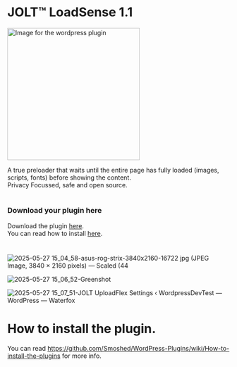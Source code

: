 # JOLT™ LoadSense 1.1
<img src="https://github.com/user-attachments/assets/d74f29bf-4b3e-4972-8e37-21b8131054a7" alt="Image for the wordpress plugin" width="300" >

A true preloader that waits until the entire page has fully loaded (images, scripts, fonts) before showing the content.<br>
Privacy Focussed, safe and open source.
#
### Download your plugin here
Download the plugin [here](https://github.com/johnoltmans/JOLT-LoadSense/archive/refs/heads/main.zip).<br>
You can read how to install [here](https://github.com/Smoshed/WordPress-Plugins/wiki/How-to-install-the-plugins).
#

![2025-05-27 15_04_58-asus-rog-strix-3840x2160-16722 jpg (JPEG Image, 3840 × 2160 pixels) — Scaled (44](https://github.com/user-attachments/assets/c6ee4d64-b4cf-4181-8489-79509405a80b)

![2025-05-27 15_06_52-Greenshot](https://github.com/user-attachments/assets/2334a4b0-182e-4714-9669-5c00bb93766a)

![2025-05-27 15_07_51-JOLT UploadFlex Settings ‹ WordpressDevTest — WordPress — Waterfox](https://github.com/user-attachments/assets/e41d5194-c456-4520-8dab-464cf7661a9e)

#
# How to install the plugin.
You can read https://github.com/Smoshed/WordPress-Plugins/wiki/How-to-install-the-plugins for more info.
